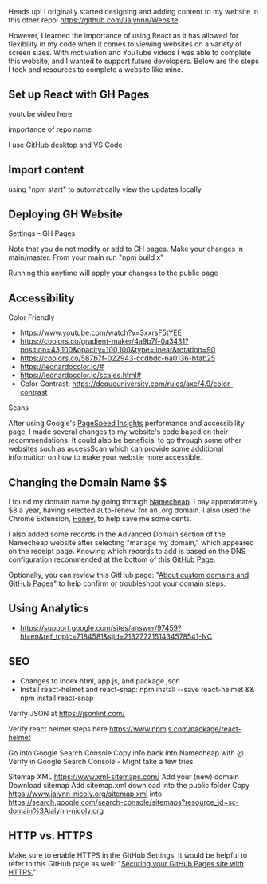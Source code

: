Heads up! I originally started designing and adding content to my website in this other repo: https://github.com/Jalynnn/Website.

However, I learned the importance of using React as it has allowed for flexibility in my code when it comes to viewing websites on a variety of screen sizes. With motiviation and YouTube videos I was able to complete this website, and I wanted to support future developers. Below are the steps I took and resources to complete a website like mine.

## Set up React with GH Pages

youtube video here

importance of repo name

I use GitHub desktop and VS Code

## Import content

using "npm start" to automatically view the updates locally

## Deploying GH Website

Settings - GH Pages

Note that you do not modify or add to GH pages. Make your changes in main/master. From your main run "npm build x"

Running this anytime will apply your changes to the public page

## Accessibility

Color Friendly

* https://www.youtube.com/watch?v=3xxrsF5tYEE
* https://coolors.co/gradient-maker/4a9b7f-0a3431?position=43,100&opacity=100,100&type=linear&rotation=90
* https://coolors.co/587b7f-022943-ccdbdc-6a0136-bfab25
* https://leonardocolor.io/#
* https://leonardocolor.io/scales.html#
* Color Contrast: https://dequeuniversity.com/rules/axe/4.9/color-contrast

Scans

After using Google's [PageSpeed Insights]([url](https://pagespeed.web.dev/)) performance and accessibility page, I made several changes to my website's code based on their recommendations. It could also be beneficial to go through some other websites such as [accessScan]([url](https://accessibe.com/accessscan)) which can provide some additional information on how to make your webstie more accessible.

## Changing the Domain Name $$

I found my domain name by going through [Namecheap]([url](https://www.namecheap.com/)). I pay approximately $8 a year, having selected auto-renew, for an .org domain. I also used the Chrome Extension, [Honey]([url](https://chromewebstore.google.com/detail/honey-automatic-coupons-r/bmnlcjabgnpnenekpadlanbbkooimhnj?pli=1)), to help save me some cents.

I also added some records in the Advanced Domain section of the Namecheap website after selecting "manage my domain," which appeared on the receipt page. Knowing which records to add is based on the DNS configuration recommended at the bottom of this [GitHub Page]([url](https://docs.github.com/en/pages/getting-started-with-github-pages/securing-your-github-pages-site-with-https)).

Optionally, you can review this GitHub page: "[About custom domains and GitHub Pages]([url](https://docs.github.com/en/pages/configuring-a-custom-domain-for-your-github-pages-site/about-custom-domains-and-github-pages))" to help confirm or troubleshoot your domain steps.

## Using Analytics

* https://support.google.com/sites/answer/97459?hl=en&ref_topic=7184581&sjid=2132772151434578541-NC

## SEO

* Changes to index.html, app.js, and package.json
* Install react-helmet and react-snap: npm install --save react-helmet && npm install react-snap

Verify JSON at https://jsonlint.com/

Verify react helmet steps here https://www.npmjs.com/package/react-helmet

Go into Google Search Console
 Copy info back into Namecheap with @
 Verify in Google Search Console - Might take a few tries

Sitemap XML https://www.xml-sitemaps.com/
Add your (new) domain Download sitemap 
Add sitemap.xml download into the public folder
Copy https://www.jalynn-nicoly.org/sitemap.xml into https://search.google.com/search-console/sitemaps?resource_id=sc-domain%3Ajalynn-nicoly.org

## HTTP vs. HTTPS

Make sure to enable HTTPS in the GitHub Settings. It would be helpful to refer to this GitHub page as well: "[Securing your GitHub Pages site with HTTPS.]([url](https://docs.github.com/en/pages/getting-started-with-github-pages/securing-your-github-pages-site-with-https))"
